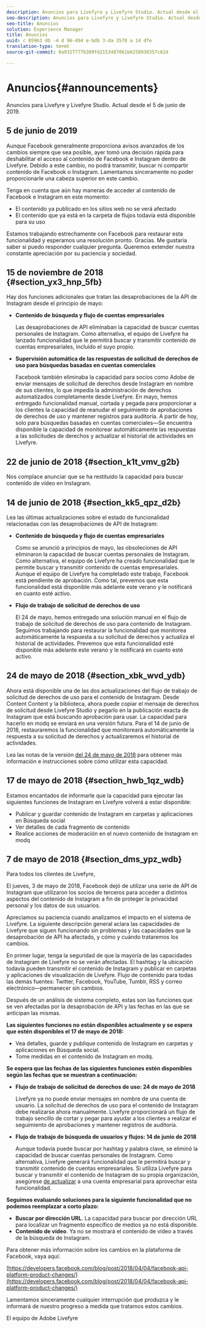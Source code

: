 ```yaml
---
description: Anuncios para Livefyre y Livefyre Studio. Actual desde el 15 de noviembre de 2018.
seo-description: Anuncios para Livefyre y Livefyre Studio. Actual desde el 15 de noviembre de 2018.
seo-title: Anuncios
solution: Experience Manager
title: Anuncios
uuid: c 05963 db -4 d 96-494 e-bdb 3-da 3570 a 14 dfe
translation-type: tm+mt
source-git-commit: 0a9327777b309fd2153487061b6258938357c62d

---
```



# Anuncios{#announcements}

Anuncios para Livefyre y Livefyre Studio. Actual desde el 5 de junio de 2019.

## 5 de junio de 2019

Aunque Facebook generalmente proporciona avisos avanzados de los cambios siempre que sea posible, ayer tomó una decisión rápida para deshabilitar el acceso al contenido de Facebook e Instagram dentro de Livefyre. Debido a este cambio, no podrá transmitir, buscar ni compartir contenido de Facebook o Instagram. Lamentamos sinceramente no poder proporcionarle una cabeza superior en este cambio.

Tenga en cuenta que aún hay maneras de acceder al contenido de Facebook e Instagram en este momento:

* El contenido ya publicado en los sitios web no se verá afectado
* El contenido que ya está en la carpeta de flujos todavía está disponible para su uso

Estamos trabajando estrechamente con Facebook para restaurar esta funcionalidad y esperamos una resolución pronto. Gracias. Me gustaría saber si puedo responder cualquier pregunta. Queremos extender nuestra constante apreciación por su paciencia y sociedad.



## 15 de noviembre de 2018 {#section_yx3_hnp_5fb}

Hay dos funciones adicionales que tratan las desaprobaciones de la API de Instagram desde el principio de mayo:

* **Contenido de búsqueda y flujo de cuentas empresariales**

   Las desaprobaciones de API eliminaban la capacidad de buscar cuentas personales de Instagram. Como alternativa, el equipo de Livefyre ha lanzado funcionalidad que le permitirá buscar y transmitir contenido de cuentas empresariales, incluido el suyo propio.

* **Supervisión automática de las respuestas de solicitud de derechos de uso para búsquedas basadas en cuentas comerciales**

   Facebook también eliminaba la capacidad para socios como Adobe de enviar mensajes de solicitud de derechos desde Instagram en nombre de sus clientes, lo que impedía la administración de derechos automatizados completamente desde Livefyre. En mayo, hemos entregado funcionalidad manual, cortada y pegada para proporcionar a los clientes la capacidad de reanudar el seguimiento de aprobaciones de derechos de uso y mantener registros para auditoría. A partir de hoy, solo para búsquedas basadas en cuentas comerciales—Se encuentra disponible la capacidad de monitorear automáticamente las respuestas a las solicitudes de derechos y actualizar el historial de actividades en Livefyre.

## 22 de junio de 2018 {#section_k1t_vmv_g2b}

Nos complace anunciar que se ha restituido la capacidad para buscar contenido de vídeo en Instagram.

## 14 de junio de 2018 {#section_kk5_qpz_d2b}

Lea las últimas actualizaciones sobre el estado de funcionalidad relacionadas con las desaprobaciones de API de Instagram:

* **Contenido de búsqueda y flujo de cuentas empresariales**

   Como se anunció a principios de mayo, las obsoleciones de API eliminaron la capacidad de buscar cuentas personales de Instagram. Como alternativa, el equipo de Livefyre ha creado funcionalidad que le permite buscar y transmitir contenido de cuentas empresariales. Aunque el equipo de Livefyre ha completado este trabajo, Facebook está pendiente de aprobación. Como tal, prevemos que esta funcionalidad está disponible más adelante este verano y le notificará en cuanto esté activo.

* **Flujo de trabajo de solicitud de derechos de uso**

   El 24 de mayo, hemos entregado una solución manual en el flujo de trabajo de solicitud de derechos de uso para contenido de Instagram. Seguimos trabajando para restaurar la funcionalidad que monitorea automáticamente la respuesta a su solicitud de derechos y actualiza el historial de actividades. Prevemos que esta funcionalidad esté disponible más adelante este verano y le notificará en cuanto esté activo.

## 24 de mayo de 2018 {#section_xbk_wvd_ydb}

Ahora está disponible una de las dos actualizaciones del flujo de trabajo de solicitud de derechos de uso para el contenido de Instagram. Desde Content Content y la biblioteca, ahora puede copiar el mensaje de derechos de solicitud desde Livefyre Studio y pegarlo en la publicación exacta de Instagram que está buscando aprobación para usar. La capacidad para hacerlo en modq se enviará en una versión futura. Para el 14 de junio de 2018, restauraremos la funcionalidad que monitoreará automáticamente la respuesta a su solicitud de derechos y actualizaremos el historial de actividades.

Lea las notas de la versión [del 24 de mayo de 2018](/help/using/c-rn/previous-rns/rn2018/c-rn-2018-may-24.md#c_rn) para obtener más información e instrucciones sobre cómo utilizar esta capacidad.

## 17 de mayo de 2018 {#section_hwb_1qz_wdb}

Estamos encantados de informarle que la capacidad para ejecutar las siguientes funciones de Instagram en Livefyre volverá a estar disponible:

* Publicar y guardar contenido de Instagram en carpetas y aplicaciones en Búsqueda social
* Ver detalles de cada fragmento de contenido
* Realice acciones de moderación en el nuevo contenido de Instagram en modq

## 7 de mayo de 2018 {#section_dms_ypz_wdb}

Para todos los clientes de Livefyre,

El jueves, 3 de mayo de 2018, Facebook dejó de utilizar una serie de API de Instagram que utilizaron los socios de terceros para acceder a distintos aspectos del contenido de Instagram a fin de proteger la privacidad personal y los datos de sus usuarios.

Apreciamos su paciencia cuando analizamos el impacto en el sistema de Livefyre. La siguiente descripción general aclara las capacidades de Livefyre que siguen funcionando sin problemas y las capacidades que la desaprobación de API ha afectado, y cómo y cuándo trataremos los cambios.

En primer lugar, tenga la seguridad de que la mayoría de las capacidades de Instagram de Livefyre no se verán afectadas. El hashtag y la ubicación todavía pueden transmitir el contenido de Instagram y publicar en carpetas y aplicaciones de visualización de Livefyre. Flujo de contenido para todas las demás fuentes: Twitter, Facebook, YouTube, Tumblr, RSS y correo electrónico—permanecer sin cambios.

Después de un análisis de sistema completo, estas son las funciones que se ven afectadas por la desaprobación de API y las fechas en las que se anticipan las mismas.

**Las siguientes funciones no están disponibles actualmente y se espera que estén disponibles el 17 de mayo de 2018:**

* Vea detalles, guarde y publique contenido de Instagram en carpetas y aplicaciones en Búsqueda social.
* Tome medidas en el contenido de Instagram en modq.

**Se espera que las fechas de las siguientes funciones estén disponibles según las fechas que se muestran a continuación:**

* **Flujo de trabajo de solicitud de derechos de uso: 24 de mayo de 2018**

   Livefyre ya no puede enviar mensajes en nombre de una cuenta de usuario. La solicitud de derechos de uso para el contenido de Instagram debe realizarse ahora manualmente. Livefyre proporcionará un flujo de trabajo sencillo de cortar y pegar para ayudar a los clientes a realizar el seguimiento de aprobaciones y mantener registros de auditoría.

* **Flujo de trabajo de búsqueda de usuarios y flujos: 14 de junio de 2018**

   Aunque todavía puede buscar por hashtag y palabra clave, se eliminó la capacidad de buscar cuentas personales de Instagram. Como alternativa, Livefyre generará funcionalidad que le permitirá buscar y transmitir contenido de cuentas empresariales. Si utiliza Livefyre para buscar y transmitir el contenido de Instagram de su propia organización, asegúrese [de actualizar](https://help.instagram.com/502981923235522?helpref=search&sr=2&query=change%20personal%20account%20to%20business%20account) a una cuenta empresarial para aprovechar esta funcionalidad.

**Seguimos evaluando soluciones para la siguiente funcionalidad que no podemos reemplazar a corto plazo:**

* **Buscar por dirección URL**. La capacidad para buscar por dirección URL para localizar un fragmento específico de medios ya no está disponible.
* **Contenido de vídeo**. Ya no se mostrará el contenido de vídeo a través de la búsqueda de Instagram.

Para obtener más información sobre los cambios en la plataforma de Facebook, vaya aquí:

[https://developers.facebook.com/blog/post/2018/04/04/facebook-api-platform-product-changes/](https://developers.facebook.com/blog/post/2018/04/04/facebook-api-platform-product-changes/)

Lamentamos sinceramente cualquier interrupción que produzca y le informará de nuestro progreso a medida que tratamos estos cambios.

El equipo de Adobe Livefyre

